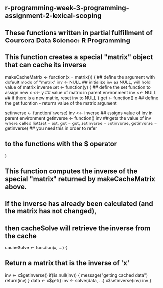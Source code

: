 ## r-programming-week-3-programming-assignment-2-lexical-scoping
## These functions written in partial fulfillment of Coursera Data Science: R Programming

## This function creates a special "matrix" object that can cache its inverse

makeCacheMatrix <- function(x = matrix()) { ## define the argument with default mode of "matrix"
  inv <- NULL                             ## initialize inv as NULL; will hold value of matrix inverse 
  set <- function(y) {                    ## define the set function to assign new 
    x <<- y                             ## value of matrix in parent environment
    inv <<- NULL                        ## if there is a new matrix, reset inv to NULL
  }
  get <- function() x                     ## define the get fucntion - returns value of the matrix argument
  
  setinverse <- function(inverse) inv <<- inverse  ## assigns value of inv in parent environment
  getinverse <- function() inv                     ## gets the value of inv where called
  list(set = set, get = get, setinverse = setinverse, getinverse = getinverse)  ## you need this in order to refer 
  ## to the functions with the $ operator
}


## This function computes the inverse of the special "matrix" returned by makeCacheMatrix above.
## If the inverse has already been calculated (and the matrix has not changed),
## then cacheSolve will retrieve the inverse from the cache

cacheSolve <- function(x, ...) {
  ## Return a matrix that is the inverse of 'x'
  inv <- x$getinverse()
  if(!is.null(inv)) {
    message("getting cached data")
    return(inv)
  }
  data <- x$get()
  inv <- solve(data, ...)
  x$setinverse(inv)
  inv
}
